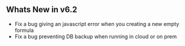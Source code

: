 Whats New in v6.2
----------------------
- Fix a bug giving an javascript error when you creating a new empty formula
- Fix a bug preventing DB backup when running in cloud or on prem
